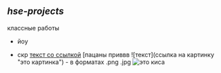 ## *hse-projects* 
классные работы  
+ йоу
 * скр
 [текст со ссылкой](ссылка "текст который будет при наведении на конкретную ссылку")
 [пацаны приввв
 ![текст](ссылка на картинку "это картинка")  - в форматах .png .jpg
 ![это киса](http://buziza.ru/g/23/kisa_pokazyvaet_yazyk_1600x1200.jpg "это картинка кесы мяур")
